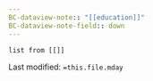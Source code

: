 ```yaml
---
BC-dataview-note:: "[[education]]"
BC-dataview-note-field:: down
---
```

```dataview
list from [[]]
```


Last modified: `=this.file.mday`